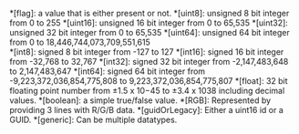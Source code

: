 *[flag]: a value that is either present or not.
*[uint8]: unsigned 8 bit integer from 0 to 255
*[uint16]: unsigned 16 bit integer from 0 to 65,535
*[uint32]: unsigned 32 bit integer from 0 to 65,535
*[uint64]: unsigned 64 bit integer from 0 to 18,446,744,073,709,551,615  
*[int8]: signed 8 bit integer from -127 to 127
*[int16]: signed 16 bit integer from -32,768 to 32,767
*[int32]: signed 32 bit integer from -2,147,483,648 to 2,147,483,647
*[int64]: signed 64 bit integer from -9,223,372,036,854,775,808 to 9,223,372,036,854,775,807
*[float]: 32 bit floating point number from ±1.5 x 10−45 to ±3.4 x 1038 including decimal values.
*[boolean]: a simple true/false value.
*[RGB]: Represented by providing 3 lines with R/G/B data.
*[guidOrLegacy]: Either a uint16 id or a GUID.
*[generic]: Can be multiple datatypes.
